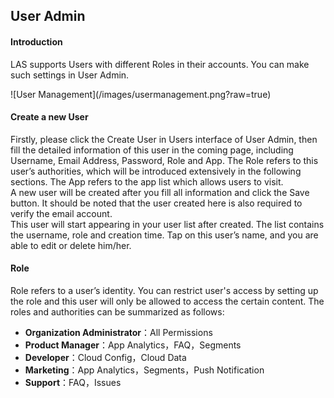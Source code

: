 ## User Admin
#### Introduction
LAS supports Users with different Roles in their accounts. You can make such settings in User Admin.

<p class="image-wrapper">
	![User Management](/images/usermanagement.png?raw=true)

#### Create a new User
Firstly, please click the Create User in Users interface of User Admin, then fill the detailed information of this user in the coming page, including Username, Email Address, Password, Role and App. The Role refers to this user’s authorities, which will be introduced extensively in the following sections. The App refers to the app list which allows users to visit.
<br>
A new user will be created after you fill all information and click the Save button. It should be noted that the user created here is also required to verify the email account.
<br>
This user will start appearing in your user list after created. The list contains the username, role and creation time. Tap on this user’s name, and you are able to edit or delete him/her.

#### Role
Role refers to a user’s identity. You can restrict user's access by setting up the role and this user will only be allowed to access the certain content. The roles and authorities can be summarized as follows:

* **Organization Administrator**：All Permissions
* **Product Manager**：App Analytics，FAQ，Segments
* **Developer**：Cloud Config，Cloud Data
* **Marketing**：App Analytics，Segments，Push Notification
* **Support**：FAQ，Issues
